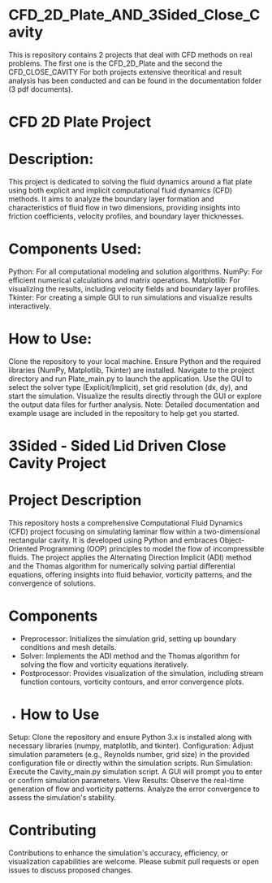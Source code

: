 # CFD_2D_Plate_AND_3Sided_Close_Cavity
This is repository contains 2 projects that deal with CFD methods on real problems. The first one is the CFD_2D_Plate and the second the CFD_CLOSE_CAVITY
For both projects extensive theoritical and result analysis has been conducted and can be found in the documentation folder (3 pdf documents).

# CFD 2D Plate Project

  # Description:
  
This project is dedicated to solving the fluid dynamics around a flat plate using both explicit and implicit computational fluid dynamics (CFD) methods. It aims to analyze the boundary layer formation and characteristics of fluid flow in two dimensions, providing insights into friction coefficients, velocity profiles, and boundary layer thicknesses.

  # Components Used:

Python: For all computational modeling and solution algorithms.
NumPy: For efficient numerical calculations and matrix operations.
Matplotlib: For visualizing the results, including velocity fields and boundary layer profiles.
Tkinter: For creating a simple GUI to run simulations and visualize results interactively.

  # How to Use:

Clone the repository to your local machine.
Ensure Python and the required libraries (NumPy, Matplotlib, Tkinter) are installed.
Navigate to the project directory and run Plate_main.py to launch the application.
Use the GUI to select the solver type (Explicit/Implicit), set grid resolution (dx, dy), and start the simulation.
Visualize the results directly through the GUI or explore the output data files for further analysis.
Note: Detailed documentation and example usage are included in the repository to help get you started.


#  3Sided  - Sided  Lid Driven Close Cavity Project 
  # Project Description
This repository hosts a comprehensive Computational Fluid Dynamics (CFD) project focusing on simulating laminar flow within a two-dimensional rectangular cavity. It is developed using Python and embraces Object-Oriented Programming (OOP) principles to model the flow of incompressible fluids. The project applies the Alternating Direction Implicit (ADI) method and the Thomas algorithm for numerically solving partial differential equations, offering insights into fluid behavior, vorticity patterns, and the convergence of solutions.

  # Components
- Preprocessor: Initializes the simulation grid, setting up boundary conditions and mesh details.
- Solver: Implements the ADI method and the Thomas algorithm for solving the flow and vorticity equations iteratively.
- Postprocessor: Provides visualization of the simulation, including stream function contours, vorticity contours, and error convergence plots.
- 
  # How to Use
Setup: Clone the repository and ensure Python 3.x is installed along with necessary libraries (numpy, matplotlib, and tkinter).
Configuration: Adjust simulation parameters (e.g., Reynolds number, grid size) in the provided configuration file or directly within the simulation scripts.
Run Simulation: Execute the Cavity_main.py simulation script. A GUI will prompt you to enter or confirm simulation parameters.
View Results: Observe the real-time generation of flow and vorticity patterns. Analyze the error convergence to assess the simulation's stability.

  # Contributing
Contributions to enhance the simulation's accuracy, efficiency, or visualization capabilities are welcome. Please submit pull requests or open issues to discuss proposed changes.
